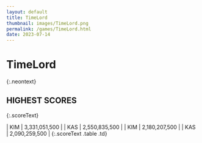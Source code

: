 ```yaml
---
layout: default
title: TimeLord
thumbnail: images/TimeLord.png
permalink: /games/TimeLord.html
date: 2023-07-14
---
```


# TimeLord 
{:.neontext}

## HIGHEST SCORES
{:.scoreText}

| KIM | 3,331,051,500 | 
| KAS | 2,550,835,500 | 
| KIM | 2,180,207,500 | 
| KAS | 2,090,259,500 | 
{:.scoreText .table .td}
